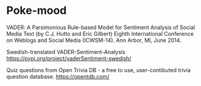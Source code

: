# Poke-mood

VADER: A Parsimonious Rule-based Model for Sentiment Analysis of Social Media Text
(by C.J. Hutto and Eric Gilbert)
Eighth International Conference on Weblogs and Social Media (ICWSM-14). Ann Arbor, MI, June 2014.

Swedish-translated VADER-Sentiment-Analysis https://pypi.org/project/vaderSentiment-swedish/

Quiz questions from Open Trivia DB - a free to use, user-contibuted trivia question database. https://opentdb.com/
